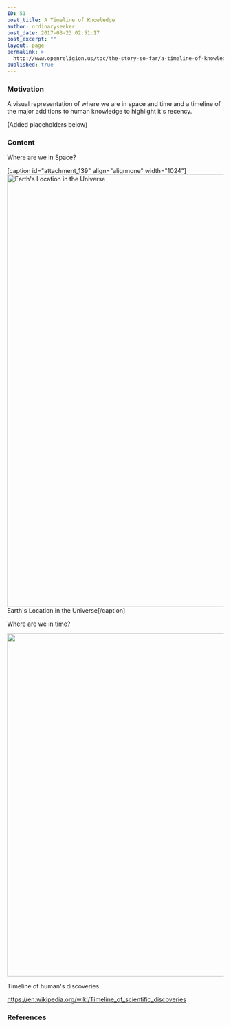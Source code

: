 ```yaml
---
ID: 51
post_title: A Timeline of Knowledge
author: ordinaryseeker
post_date: 2017-03-23 02:51:17
post_excerpt: ""
layout: page
permalink: >
  http://www.openreligion.us/toc/the-story-so-far/a-timeline-of-knowledge/
published: true
---
```

<h3>Motivation</h3>
A visual representation of where we are in space and time and a timeline of the major additions to human knowledge to highlight it's recency.

(Added placeholders below)
<h3>Content</h3>
Where are we in Space?

[caption id="attachment_139" align="alignnone" width="1024"]<a href="https://upload.wikimedia.org/wikipedia/commons/f/f4/Earth%27s_Location_in_the_Universe.jpg" target="_blank" rel="noopener noreferrer"><img class="wp-image-139 size-large" src="http://www.openreligion.us/wp-content/uploads/2017/03/EarthInTheUniverse-1024x1004.jpg" alt="Earth's Location in the Universe" width="1024" height="1004" /></a> Earth's Location in the Universe[/caption]

Where are we in time?

<a href="http://eps.berkeley.edu/~saekow/chronozoom/ChronoZoom-Big-History-Brochure-1.jpg" target="_blank" rel="noopener noreferrer"><img class="alignnone wp-image-140 size-large" src="http://www.openreligion.us/wp-content/uploads/2017/03/Timeline-1024x796.jpg" alt="" width="1024" height="796" /></a>

Timeline of human's discoveries.

<a href="https://en.wikipedia.org/wiki/Timeline_of_scientific_discoveries">https://en.wikipedia.org/wiki/Timeline_of_scientific_discoveries</a>
<h3>References</h3>